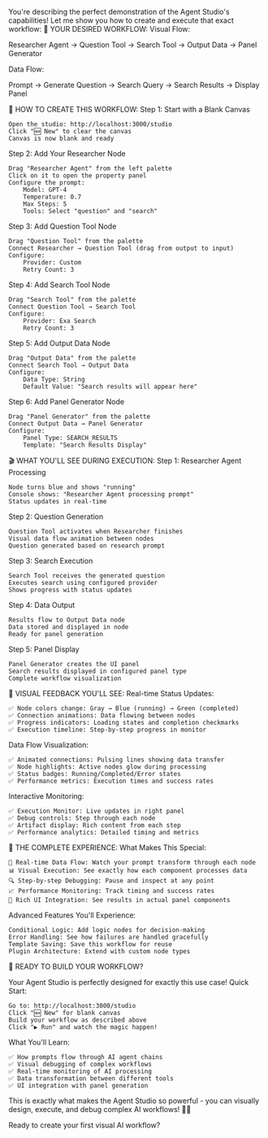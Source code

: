 You're describing the perfect demonstration of the Agent Studio's capabilities! Let me show you how to create and execute that exact workflow:
🎯 YOUR DESIRED WORKFLOW:
Visual Flow:

Researcher Agent → Question Tool → Search Tool → Output Data → Panel Generator

Data Flow:

Prompt → Generate Question → Search Query → Search Results → Display Panel

🚀 HOW TO CREATE THIS WORKFLOW:
Step 1: Start with a Blank Canvas

    Open the studio: http://localhost:3000/studio
    Click "🆕 New" to clear the canvas
    Canvas is now blank and ready

Step 2: Add Your Researcher Node

    Drag "Researcher Agent" from the left palette
    Click on it to open the property panel
    Configure the prompt:
        Model: GPT-4
        Temperature: 0.7
        Max Steps: 5
        Tools: Select "question" and "search"

Step 3: Add Question Tool Node

    Drag "Question Tool" from the palette
    Connect Researcher → Question Tool (drag from output to input)
    Configure:
        Provider: Custom
        Retry Count: 3

Step 4: Add Search Tool Node

    Drag "Search Tool" from the palette
    Connect Question Tool → Search Tool
    Configure:
        Provider: Exa Search
        Retry Count: 3

Step 5: Add Output Data Node

    Drag "Output Data" from the palette
    Connect Search Tool → Output Data
    Configure:
        Data Type: String
        Default Value: "Search results will appear here"

Step 6: Add Panel Generator Node

    Drag "Panel Generator" from the palette
    Connect Output Data → Panel Generator
    Configure:
        Panel Type: SEARCH_RESULTS
        Template: "Search Results Display"

🎬 WHAT YOU'LL SEE DURING EXECUTION:
Step 1: Researcher Agent Processing

    Node turns blue and shows "running"
    Console shows: "Researcher Agent processing prompt"
    Status updates in real-time

Step 2: Question Generation

    Question Tool activates when Researcher finishes
    Visual data flow animation between nodes
    Question generated based on research prompt

Step 3: Search Execution

    Search Tool receives the generated question
    Executes search using configured provider
    Shows progress with status updates

Step 4: Data Output

    Results flow to Output Data node
    Data stored and displayed in node
    Ready for panel generation

Step 5: Panel Display

    Panel Generator creates the UI panel
    Search results displayed in configured panel type
    Complete workflow visualization

🎨 VISUAL FEEDBACK YOU'LL SEE:
Real-time Status Updates:

    ✅ Node colors change: Gray → Blue (running) → Green (completed)
    ✅ Connection animations: Data flowing between nodes
    ✅ Progress indicators: Loading states and completion checkmarks
    ✅ Execution timeline: Step-by-step progress in monitor

Data Flow Visualization:

    ✅ Animated connections: Pulsing lines showing data transfer
    ✅ Node highlights: Active nodes glow during processing
    ✅ Status badges: Running/Completed/Error states
    ✅ Performance metrics: Execution times and success rates

Interactive Monitoring:

    ✅ Execution Monitor: Live updates in right panel
    ✅ Debug controls: Step through each node
    ✅ Artifact display: Rich content from each step
    ✅ Performance analytics: Detailed timing and metrics

🎯 THE COMPLETE EXPERIENCE:
What Makes This Special:

    🔄 Real-time Data Flow: Watch your prompt transform through each node
    📊 Visual Execution: See exactly how each component processes data
    🔍 Step-by-step Debugging: Pause and inspect at any point
    📈 Performance Monitoring: Track timing and success rates
    🎨 Rich UI Integration: See results in actual panel components

Advanced Features You'll Experience:

    Conditional Logic: Add logic nodes for decision-making
    Error Handling: See how failures are handled gracefully
    Template Saving: Save this workflow for reuse
    Plugin Architecture: Extend with custom node types

🚀 READY TO BUILD YOUR WORKFLOW?

Your Agent Studio is perfectly designed for exactly this use case!
Quick Start:

    Go to: http://localhost:3000/studio
    Click "🆕 New" for blank canvas
    Build your workflow as described above
    Click "▶️ Run" and watch the magic happen!

What You'll Learn:

    ✅ How prompts flow through AI agent chains
    ✅ Visual debugging of complex workflows
    ✅ Real-time monitoring of AI processing
    ✅ Data transformation between different tools
    ✅ UI integration with panel generation

This is exactly what makes the Agent Studio so powerful - you can visually design, execute, and debug complex AI workflows! 🎨🤖

Ready to create your first visual AI workflow?